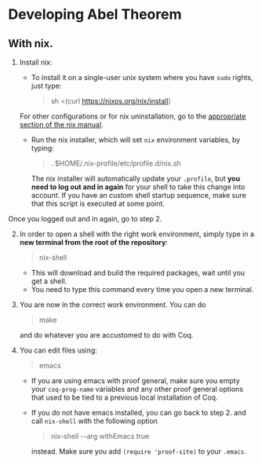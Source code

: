 # Developing Abel Theorem

## With nix.

1. Install nix:
   - To install it on a single-user unix system where you
     have `sudo` rights, just type:
     > sh <(curl https://nixos.org/nix/install)

   For other configurations or for nix uninstallation,
   go to the [appropriate section of the
   nix manual](https://nixos.org/nix/manual/#ch-installing-binary).

   - Run the nix installer, which will set `nix` environment variables, by typing:
     > . $HOME/.nix-profile/etc/profile.d/nix.sh

     The nix installer will automatically update your
     `.profile`, but **you need to log out and in again** for your shell
     to take this change into account. If you have an custom
     shell startup sequence, make sure that this script is executed at
     some point.


Once you logged out and in again, go to step 2.

2. In order to open a shell with the right work environment, simply
   type in a **new terminal from the root of the repository**:
   > nix-shell
   - This will download and build the required packages, wait until
     you get a shell.
   - You need to type this command every time you open a new terminal.

3. You are now in the correct work environment. You can do
   > make
   
   and do whatever you are accustomed to do with Coq.

4. You can edit files using:
   > emacs
   - If you are using emacs with proof general, make sure you empty your
     `coq-prog-name` variables and any other proof general options that
     used to be tied to a previous local installation of Coq.
   - If you do not have emacs installed, you can go back to
     step 2. and call `nix-shell` with the following option
     > nix-shell --arg withEmacs true
     
     instead. Make sure you add `(require 'proof-site)` to your `.emacs`.
